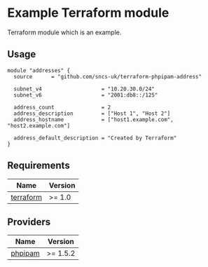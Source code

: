 # Example Terraform module

Terraform module which is an example.


## Usage
```hcl
module "addresses" {
  source      = "github.com/sncs-uk/terraform-phpipam-address"

  subnet_v4                   = "10.20.30.0/24"
  subnet_v6                   = "2001:db8::/125"

  address_count               = 2
  address_description         = ["Host 1", "Host 2"]
  address_hostname            = ["host1.example.com", "host2.example.com"]

  address_default_description = "Created by Terraform"
}
```

## Requirements
| Name | Version |
|------|---------|
| <a name="requirement_terraform"></a> [terraform](#requirement\_terraform) | >= 1.0 |

## Providers

| Name | Version |
|------|---------|
| <a name="provider_phpipam"></a> [phpipam](#provider\_phpipam) | >= 1.5.2 |

